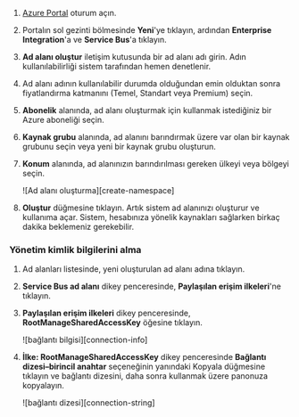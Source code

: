 1. [Azure Portal][] oturum açın.

2. Portalın sol gezinti bölmesinde **Yeni**'ye tıklayın, ardından **Enterprise Integration**'a ve **Service Bus**'a tıklayın.

4. **Ad alanı oluştur** iletişim kutusunda bir ad alanı adı girin. Adın kullanılabilirliği sistem tarafından hemen denetlenir.

5. Ad alanı adının kullanılabilir durumda olduğundan emin olduktan sonra fiyatlandırma katmanını (Temel, Standart veya Premium) seçin.

7. **Abonelik** alanında, ad alanı oluşturmak için kullanmak istediğiniz bir Azure aboneliği seçin.

9. **Kaynak grubu** alanında, ad alanını barındırmak üzere var olan bir kaynak grubunu seçin veya yeni bir kaynak grubu oluşturun.      

8. **Konum** alanında, ad alanınızın barındırılması gereken ülkeyi veya bölgeyi seçin.

    ![Ad alanı oluşturma][create-namespace]

6. **Oluştur** düğmesine tıklayın. Artık sistem ad alanınızı oluşturur ve kullanıma açar. Sistem, hesabınıza yönelik kaynakları sağlarken birkaç dakika beklemeniz gerekebilir.
 
### Yönetim kimlik bilgilerini alma

1. Ad alanları listesinde, yeni oluşturulan ad alanı adına tıklayın.
 
3. **Service Bus ad alanı** dikey penceresinde, **Paylaşılan erişim ilkeleri**'ne tıklayın.

4. **Paylaşılan erişim ilkeleri** dikey penceresinde, **RootManageSharedAccessKey** öğesine tıklayın.

    ![bağlantı bilgisi][connection-info]

5. **İlke: RootManageSharedAccessKey** dikey penceresinde **Bağlantı dizesi–birincil anahtar** seçeneğinin yanındaki Kopyala düğmesine tıklayın ve bağlantı dizesini, daha sonra kullanmak üzere panonuza kopyalayın.

    ![bağlantı dizesi][connection-string]

<!--Image references-->

[ad alanı oluşturma]: ./media/service-bus-create-namespace-portal/create-namespace.png
[bağlantı bilgisi]: ./media/service-bus-create-namespace-portal/connection-info.png
[bağlantı dizesi]: ./media/service-bus-create-namespace-portal/connection-string.png

<!--Reference style links - using these makes the source content way more readable than using inline links-->
[Azure Portal]: https://portal.azure.com


<!--HONumber=sep16_HO1-->


